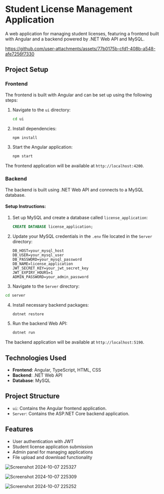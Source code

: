 # Student License Management Application

A web application for managing student licenses, featuring a frontend built with Angular and a backend powered by .NET Web API and MySQL.

https://github.com/user-attachments/assets/77b0175b-cfd1-408b-a548-afe7256f7330

## Project Setup

### Frontend

The frontend is built with Angular and can be set up using the following steps:

1. Navigate to the `ui` directory:
   ```bash
   cd ui
   ```

2. Install dependencies:
   ```bash
   npm install
   ```

3. Start the Angular application:
   ```bash
   npm start
   ```

The frontend application will be available at `http://localhost:4200`.

### Backend

The backend is built using .NET Web API and connects to a MySQL database.

#### Setup Instructions:

1. Set up MySQL and create a database called `license_application`:
   ```sql
   CREATE DATABASE license_application;
   ```

2. Update your MySQL credentials in the `.env` file located in the `Server` directory:
   ```properties
   DB_HOST=your_mysql_host
   DB_USER=your_mysql_user
   DB_PASSWORD=your_mysql_password
   DB_NAME=license_application
   JWT_SECRET_KEY=your_jwt_secret_key
   JWT_EXPIRY_HOURS=1
   ADMIN_PASSWORD=your_admin_password
   ```

   
3. Navigate to the `Server` directory:
```bash
cd server
```

4. Install necessary backend packages:
   ```bash
   dotnet restore
   ```

5. Run the backend Web API:
   ```bash
   dotnet run
   ```

The backend application will be available at `http://localhost:5190`.

## Technologies Used

- **Frontend**: Angular, TypeScript, HTML, CSS
- **Backend**: .NET Web API
- **Database**: MySQL

## Project Structure

- `ui`: Contains the Angular frontend application.
- `Server`: Contains the ASP.NET Core backend application.

## Features

- User authentication with JWT
- Student license application submission
- Admin panel for managing applications
- File upload and download functionality

![Screenshot 2024-10-07 225327](https://github.com/user-attachments/assets/aa69a832-7a75-4511-acea-f67fd91c101c)

![Screenshot 2024-10-07 225309](https://github.com/user-attachments/assets/ec1be54e-e1af-4f34-b765-8fa77f44c62d)

![Screenshot 2024-10-07 225252](https://github.com/user-attachments/assets/45d86f51-76c1-439b-9cb4-d1e745b00a82)
